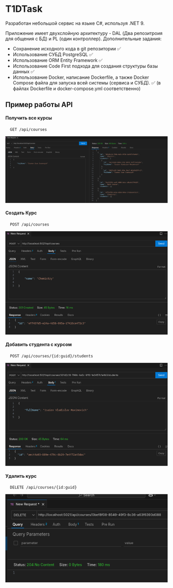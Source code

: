 
# T1DTask

Разработан небольшой сервис на языке C#, используя .NET 9.

Приложение имеет двухслойную архитектуру - DAL (Два репозитроия для общения с БД) и PL (один контроллер).
Дополнительные задания:
- Сохранение исходного кода в git репозитории ✅
- Использование СУБД PostgreSQL ✅
- Использование ORM Entity Framework ✅
- Использование Code First подхода для создания структуры базы данных ✅ 
- Использование Docker, написание Dockerfile, а также Docker Compose файла для запуска всей системы (сервиса и СУБД). ✅ (в файлах Dockerfile и docker-compose.yml соответственно)


## Пример работы API 
#### Получить все курсы
```http
  GET /api/courses
```
![App Screenshot](https://github.com/dvlcx/T1DTask/blob/master/readme/courses-get.png?raw=true)

#### Создать Курс
```http
  POST /api/courses
```
![App Screenshot](https://github.com/dvlcx/T1DTask/blob/master/readme/courses-post.png?raw=true)

#### Добавить студента с курсом
```http
  POST /api/courses/{id:guid}/students
```
![App Screenshot](https://github.com/dvlcx/T1DTask/blob/master/readme/student-post.png?raw=true)

#### Удалить курс
```http
  DELETE /api/courses/{id:guid}
```
![App Screenshot](https://github.com/dvlcx/T1DTask/blob/master/readme/courses-delete.png?raw=true)
